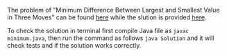 The problem of "Minimum Difference Between Largest and Smallest Value in Three Moves" can be found [here](https://leetcode.com/problems/minimum-difference-between-largest-and-smallest-value-in-three-moves/) while the slution is provided [here](https://github.com/aurimas13/Solutions-To-Problems/blob/main/LeetCode/Java%20Solutions/Minimum%20Difference%20Between%20Largest%20and%20Smallest%20Value%20in%20Three%20MovesMinimum%20Difference%20Between%20Largest%20and%20Smallest%20Value%20in%20Three%20Moves/minimum.java).

To check the solution in terminal first compile Java file as `javac minimum.java`, then run the command as follows `java Solution` and it will check tests and if the solution works correctly.